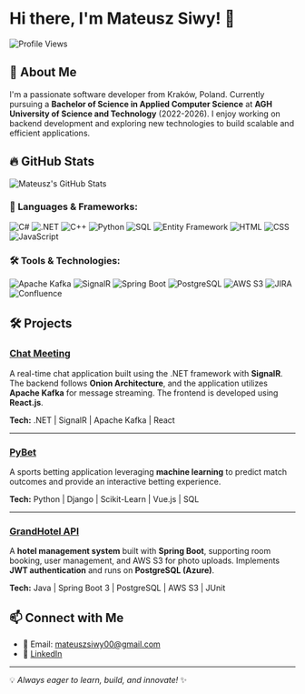 # Hi there, I'm Mateusz Siwy! 👋

![Profile Views](https://komarev.com/ghpvc/?username=mateuszsiwy&color=blue)

## 🚀 About Me
I'm a passionate software developer from Kraków, Poland. Currently pursuing a **Bachelor of Science in Applied Computer Science** at **AGH University of Science and Technology** (2022-2026). I enjoy working on backend development and exploring new technologies to build scalable and efficient applications.

## 🔥 GitHub Stats
![Mateusz's GitHub Stats](https://github-readme-stats.vercel.app/api?username=mateuszsiwy&show_icons=true&theme=radical)


### 🚀 Languages & Frameworks:
![C#](https://img.shields.io/badge/C%23-%23239120.svg?style=for-the-badge&logo=c-sharp&logoColor=white)
![.NET](https://img.shields.io/badge/.NET-%23512BD4.svg?style=for-the-badge&logo=.net&logoColor=white)
![C++](https://img.shields.io/badge/C++-%2300599C.svg?style=for-the-badge&logo=c%2B%2B&logoColor=white)
![Python](https://img.shields.io/badge/Python-%233776AB.svg?style=for-the-badge&logo=python&logoColor=white)
![SQL](https://img.shields.io/badge/SQL-%230074D4.svg?style=for-the-badge&logo=postgresql&logoColor=white)
![Entity Framework](https://img.shields.io/badge/Entity%20Framework-%232C3E50.svg?style=for-the-badge&logo=dotnet&logoColor=white)
![HTML](https://img.shields.io/badge/HTML-%23E34F26.svg?style=for-the-badge&logo=html5&logoColor=white)
![CSS](https://img.shields.io/badge/CSS-%231572B6.svg?style=for-the-badge&logo=css3&logoColor=white)
![JavaScript](https://img.shields.io/badge/JavaScript-%23F7DF1E.svg?style=for-the-badge&logo=javascript&logoColor=black)

### 🛠️ Tools & Technologies:
![Apache Kafka](https://img.shields.io/badge/Apache%20Kafka-%23000000.svg?style=for-the-badge&logo=apache-kafka&logoColor=white)
![SignalR](https://img.shields.io/badge/SignalR-%2300A6FF.svg?style=for-the-badge&logo=dotnet&logoColor=white)
![Spring Boot](https://img.shields.io/badge/Spring%20Boot-%236DB33F.svg?style=for-the-badge&logo=spring&logoColor=white)
![PostgreSQL](https://img.shields.io/badge/PostgreSQL-%23336791.svg?style=for-the-badge&logo=postgresql&logoColor=white)
![AWS S3](https://img.shields.io/badge/AWS%20S3-%23FF9900.svg?style=for-the-badge&logo=amazonaws&logoColor=white)
![JIRA](https://img.shields.io/badge/JIRA-%230052CC.svg?style=for-the-badge&logo=jira&logoColor=white)
![Confluence](https://img.shields.io/badge/Confluence-%23036CA8.svg?style=for-the-badge&logo=confluence&logoColor=white)


## 🛠️ Projects

### [Chat Meeting](https://github.com/mateuszsiwy/ChatMeeting)
A real-time chat application built using the .NET framework with **SignalR**. The backend follows **Onion Architecture**, and the application utilizes **Apache Kafka** for message streaming. The frontend is developed using **React.js**.

**Tech:** .NET | SignalR | Apache Kafka | React

---

### [PyBet](https://github.com/mateuszsiwy/PyBet)
A sports betting application leveraging **machine learning** to predict match outcomes and provide an interactive betting experience.

**Tech:** Python | Django | Scikit-Learn | Vue.js | SQL

---

### [GrandHotel API](https://github.com/mateuszsiwy/GrandHotel)
A **hotel management system** built with **Spring Boot**, supporting room booking, user management, and AWS S3 for photo uploads. Implements **JWT authentication** and runs on **PostgreSQL (Azure)**.

**Tech:** Java | Spring Boot 3 | PostgreSQL | AWS S3 | JUnit

## 📫 Connect with Me
- 📧 Email: [mateuszsiwy00@gmail.com](mailto:mateuszsiwy00@gmail.com)
- 💼 [LinkedIn](https://linkedin.com/in/mateuszsiwy/)

---

💡 *Always eager to learn, build, and innovate!* ✨
